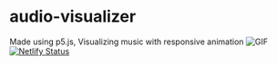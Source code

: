 # audio-visualizer
Made using p5.js, Visualizing music with responsive animation 
![GIF](./gif2.gif)
[![Netlify Status](https://api.netlify.com/api/v1/badges/abf8f7d6-046b-4c09-8717-92525d59afb5/deploy-status)](https://app.netlify.com/sites/audio-visualiser/deploys)
